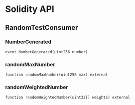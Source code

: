 # Solidity API

## RandomTestConsumer

### NumberGenerated

```solidity
event NumberGenerated(uint256 number)
```

### randomMaxNumber

```solidity
function randomMaxNumber(uint256 max) external
```

### randomWeightedNumber

```solidity
function randomWeightedNumber(uint32[] weights) external
```

